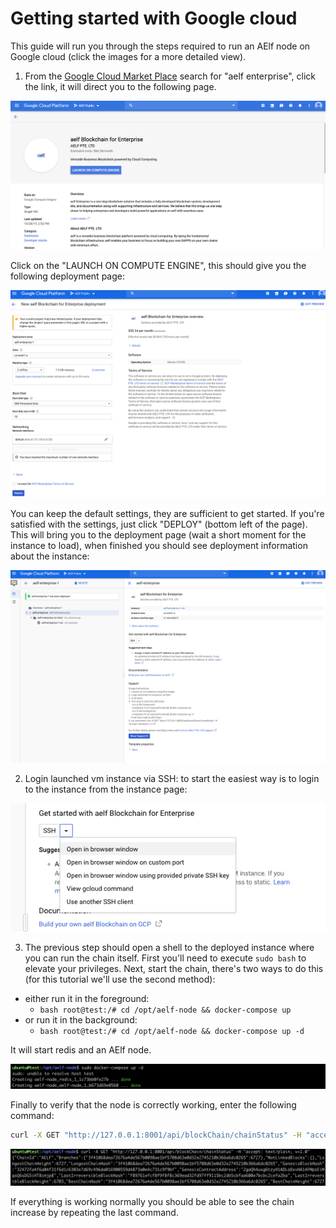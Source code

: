 # Getting started with Google cloud 

This guide will run you through the steps required to run an AElf node on Google cloud (click the images for a more detailed view).

1. From the [Google Cloud Market Place](https://console.cloud.google.com/marketplace) search for "aelf enterprise", click the link, it will direct you to the following page.

<p align="center">
    <img src="gcp-step1.png">
</p>

Click on the "LAUNCH ON COMPUTE ENGINE", this should give you the following deployment page:

<p align="center">
    <img src="gcp-step2-b.png">
</p>

You can keep the default settings, they are sufficient to get started. If you're satisfied with the settings, just click "DEPLOY" (bottom left of the page).
This will bring you to the deployment page (wait a short moment for the instance to load), when finished you should see deployment information about the instance:

<p align="center">
    <img src="deployed.png">
</p>


2. Login launched vm instance via SSH: to start the easiest way is to login to the instance from the instance page:

<p align="center">
    <img src="ssh-select.png">
</p>



3. The previous step should open a shell to the deployed instance where you can run the chain itself. First you'll need to execute ``sudo bash`` to elevate your privileges.
Next, start the chain, there's two ways to do this (for this tutorial we'll use the second method):
 - either run it in the foreground: 
   - ```bash root@test:/# cd /opt/aelf-node && docker-compose up```
 - or run it in the background:
   - ```bash root@test:/# cd /opt/aelf-node && docker-compose up -d```

It will start redis and an AElf node.

<p align="center">
    <img src="docker-compose.png">
</p>

Finally to verify that the node is correctly working, enter the following command: 

```bash 
curl -X GET "http://127.0.0.1:8001/api/blockChain/chainStatus" -H "accept: text/plain; v=1.0"
```

<p align="center">
    <img src="curl-chain-stat.png">
</p>

If everything is working normally you should be able to see the chain increase by repeating the last command.